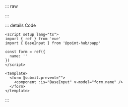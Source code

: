 ::: raw

<ClientOnly>
  <InputExample />
</ClientOnly>

:::

::: details Code

```vue
<script setup lang="ts">
import { ref } from 'vue'
import { BaseInput } from '@point-hub/papp'

const form = ref({
  name: ''
})
</script>

<template>
  <form @submit.prevent="">
    <component :is="BaseInput" v-model="form.name" />
  </form>
</template>
```

:::
